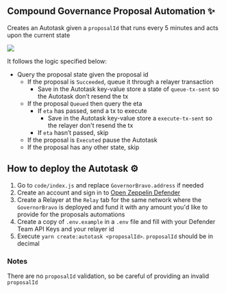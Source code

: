 ## Compound Governance Proposal Automation ✨

Creates an Autotask given a `proposalId` that runs every 5 minutes and acts upon the current state

![](https://compound.finance/images/gov_diagram.png)

It follows the logic specified below:

- Query the proposal state given the proposal id
  - If the proposal is `Succeeded`, queue it through a relayer transaction
    - Save in the Autotask key-value store a state of `queue-tx-sent` so the Autotask don’t resend the tx
  - If the proposal `Queued` then query the eta
    - If `eta` has passed, send a tx to execute
      - Save in the Autotask key-value store a `execute-tx-sent` so the relayer don't resend the tx
    - If `eta` hasn’t passed, skip
  - If the proposal is `Executed` pause the Autotask
  - If the proposal has any other state, skip

## How to deploy the Autotask ⚙️

1. Go to `code/index.js` and replace `GovernorBravo.address` if needed
2. Create an account and sign in to [Open Zeppelin Defender](https://defender.openzeppelin.com/)
3. Create a Relayer at the `Relay` tab for the same network where the `GovernorBravo` is deployed and fund it with any amount you'd like to provide for the proposals automations
4. Create a copy of `.env.example` in a `.env` file and fill with your Defender Team API Keys and your relayer id
5. Execute `yarn create:autotask <proposalId>`. `proposalId` should be in decimal

### Notes
There are no `proposalId` validation, so be careful of providing an invalid `proposalId`
